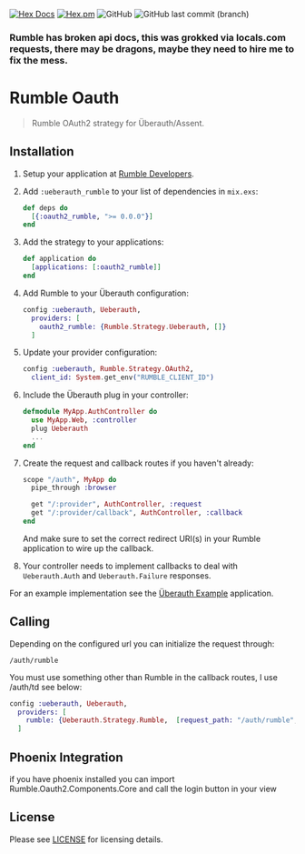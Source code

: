 
[![Hex Docs](https://img.shields.io/badge/hex-docs-lightgreen.svg)](https://hexdocs.pm/oauth2_rumble/)
[![Hex.pm](https://img.shields.io/hexpm/dt/oauth2_rumble.svg)](https://hex.pm/packages/oauth2_rumble)
![GitHub](https://img.shields.io/github/license/mithereal/ex_oauth2_rumble)
![GitHub last commit (branch)](https://img.shields.io/github/last-commit/mithereal/ex_oauth2_rumble/main)

### Rumble has broken api docs, this was grokked via locals.com requests, there may be dragons, maybe they need to hire me to fix the mess.

# Rumble Oauth

> Rumble OAuth2 strategy for Überauth/Assent.

## Installation

1. Setup your application at [Rumble Developers](https://rumble.com/).

1. Add `:ueberauth_rumble` to your list of dependencies in `mix.exs`:

    ```elixir
    def deps do
      [{:oauth2_rumble, ">= 0.0.0"}]
    end
    ```

1. Add the strategy to your applications:

    ```elixir
    def application do
      [applications: [:oauth2_rumble]]
    end
    ```

1. Add Rumble to your Überauth configuration:

    ```elixir
    config :ueberauth, Ueberauth,
      providers: [
        oauth2_rumble: {Rumble.Strategy.Ueberauth, []}
      ]
    ```

1.  Update your provider configuration:

    ```elixir
    config :ueberauth, Rumble.Strategy.OAuth2,
      client_id: System.get_env("RUMBLE_CLIENT_ID")
    ```

1.  Include the Überauth plug in your controller:

    ```elixir
    defmodule MyApp.AuthController do
      use MyApp.Web, :controller
      plug Ueberauth
      ...
    end
    ```

1.  Create the request and callback routes if you haven't already:

    ```elixir
    scope "/auth", MyApp do
      pipe_through :browser

      get "/:provider", AuthController, :request
      get "/:provider/callback", AuthController, :callback
    end
    ```

    And make sure to set the correct redirect URI(s) in your Rumble application to wire up the callback.

1. Your controller needs to implement callbacks to deal with `Ueberauth.Auth` and `Ueberauth.Failure` responses.

For an example implementation see the [Überauth Example](https://github.com/ueberauth/ueberauth_example) application.

## Calling

Depending on the configured url you can initialize the request through:

    /auth/rumble


You must use something other than Rumble in the callback routes, I use /auth/td see below:

```elixir
config :ueberauth, Ueberauth,
  providers: [
    rumble: {Ueberauth.Strategy.Rumble,  [request_path: "/auth/rumble", callback_path: "/auth/rumble/callback"]}
  ]
```

## Phoenix Integration
if you have phoenix installed you can import Rumble.Oauth2.Components.Core
and call the login button in your view

## License

Please see [LICENSE](https://github.com/mithereal/ex_oauth2_rumble/blob/master/LICENSE) for licensing details.
